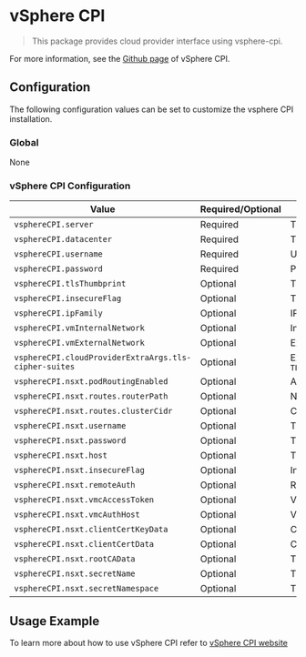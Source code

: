 # vSphere CPI

> This package provides cloud provider interface using vsphere-cpi.

For more information, see the [Github page](https://github.com/kubernetes-sigs/cluster-api-provider-vsphere) of vSphere CPI.

## Configuration

The following configuration values can be set to customize the vsphere CPI installation.

### Global
None

### vSphere CPI Configuration

| Value | Required/Optional | Description |
|-------|-------------------|-------------|
| `vsphereCPI.server` | Required | The IP address or FQDN of the vSphere endpoint. Default value is `null`. |
| `vsphereCPI.datacenter` | Required | The datacenter in which VMs are created/located. Default value is `null`. |
| `vsphereCPI.username` | Required | Username used to access a vSphere endpoint. Default value is `null`. |
| `vsphereCPI.password` | Required | Password used to access a vSphere endpoint. Default value is `null`. |
| `vsphereCPI.tlsThumbprint` | Optional | The cryptographic thumbprint of the vSphere endpoint's certificate. Default value is `""`. |
| `vsphereCPI.insecureFlag` | Optional | The flag that disables TLS peer verification. Default value is `False`. |
| `vsphereCPI.ipFamily` | Optional | IP family. Default value is `null`. |
| `vsphereCPI.vmInternalNetwork` | Optional | Internal VM network name. Default value is `null`. |
| `vsphereCPI.vmExternalNetwork` | Optional | External VM network name. Default value is `null`. |
| `vsphereCPI.cloudProviderExtraArgs.tls-cipher-suites` | Optional | External arguments for cloud provider. Default: `TLS_ECDHE_ECDSA_WITH_AES_128_GCM_SHA256,TLS_ECDHE_RSA_WITH_AES_128_GCM_SHA256,TLS_ECDHE_ECDSA_WITH_CHACHA20_POLY1305,TLS_ECDHE_RSA_WITH_AES_256_GCM_SHA384,TLS_ECDHE_RSA_WITH_CHACHA20_POLY1305,TLS_ECDHE_ECDSA_WITH_AES_256_GCM_SHA384` |
| `vsphereCPI.nsxt.podRoutingEnabled` | Optional | A flag that enables pod routing. Default: `false`. |
| `vsphereCPI.nsxt.routes.routerPath` | Optional | NSX-T T0/T1 logical router path. Default: `""`. |
| `vsphereCPI.nsxt.routes.clusterCidr` | Optional | Cluster CIDR. Default: `""` . |
| `vsphereCPI.nsxt.username` | Optional | The username used to access NSX-T. Default: `""`. |
| `vsphereCPI.nsxt.password` | Optional | The password used to access NSX-T. Default: `""`. |
| `vsphereCPI.nsxt.host`| Optional | The NSX-T server. Default: `null`. |
| `vsphereCPI.nsxt.insecureFlag` | Optional | InsecureFlag is to be set to true if NSX-T uses self-signed cert. Default: `false`. |
| `vsphereCPI.nsxt.remoteAuth` | Optional | RemoteAuth is to be set to true if NSX-T uses remote authentication (authentication done through the vIDM). Default: `false`. |
| `vsphereCPI.nsxt.vmcAccessToken`| Optional | VMCAccessToken is VMC access token for token based authentification. Default: `""`. |
| `vsphereCPI.nsxt.vmcAuthHost` | Optional | VMCAuthHost is VMC verification host for token based authentification. Default: `""`. |
| `vsphereCPI.nsxt.clientCertKeyData` | Optional | Client certificate key. Default: `""`. |
| `vsphereCPI.nsxt.clientCertData`| Optional | Client certificate data. Default: `""`. |
|`vsphereCPI.nsxt.rootCAData` | Optional | The certificate authority for the server certificate for locally signed certificates. Default: `""`. |
| `vsphereCPI.nsxt.secretName` | Optional | The name of secret that stores CPI configuration. Default: `cloud-provider-vsphere-nsxt-credentials`. |
| `vsphereCPI.nsxt.secretNamespace`| Optional | The namespace of secret that stores CPI configuration. Default: `True`. |


## Usage Example

To learn more about how to use vSphere CPI refer to [vSphere CPI website](https://github.com/kubernetes-sigs/cluster-api-provider-vsphere)
